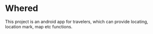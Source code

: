 Whered
======

This project is an android app for travelers, which can provide locating, location mark, map etc functions.
